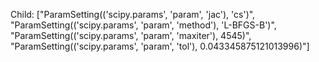 Child: ["ParamSetting(('scipy.params', 'param', 'jac'), 'cs')", "ParamSetting(('scipy.params', 'param', 'method'), 'L-BFGS-B')", "ParamSetting(('scipy.params', 'param', 'maxiter'), 4545)", "ParamSetting(('scipy.params', 'param', 'tol'), 0.043345875121013996)"]